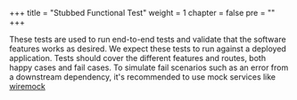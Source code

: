 +++
title = "Stubbed Functional Test"
weight = 1
chapter = false
pre = ""
+++

These tests are used to run end-to-end tests and validate that the software features works as desired.
We expect these tests to run against a deployed application.
Tests should cover the different features and routes, both happy cases and fail cases. To simulate fail scenarios such as an error from a downstream dependency, it's recommended to use mock services like [wiremock](https://wiremock.org/)
